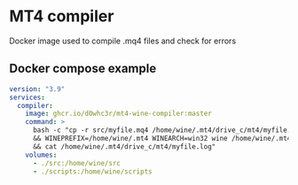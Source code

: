 # MT4 compiler
Docker image used to compile .mq4 files and check for errors

## Docker compose example

```docker-compose.yml
version: "3.9"
services:
  compiler:
    image: ghcr.io/d0whc3r/mt4-wine-compiler:master
    command: >
      bash -c "cp -r src/myfile.mq4 /home/wine/.mt4/drive_c/mt4/myfile.mq4
      && WINEPREFIX=/home/wine/.mt4 WINEARCH=win32 wine /home/wine/.mt4/drive_c/mt4/metaeditor.exe /compile:"C:\mt4\myfile.mq4" /include:"C:\mt4" /log; exit 0
      && cat /home/wine/.mt4/drive_c/mt4/myfile.log"
    volumes:
      - ./src:/home/wine/src
      - ./scripts:/home/wine/scripts

```
